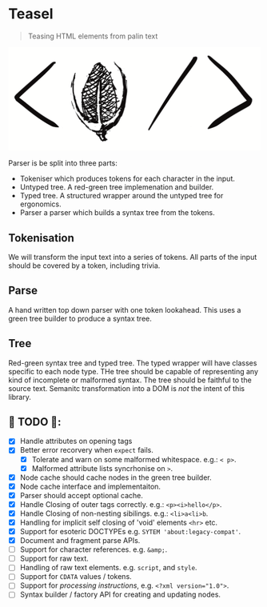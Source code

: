 # Teasel

> Teasing HTML elements from palin text

![Logo](assets/logo.png)

Parser is be split into three parts:

 * Tokeniser which produces tokens for each character in the input.
 * Untyped tree. A red-green tree implemenation and builder.
 * Typed tree. A structured wrapper around the untyped tree for ergonomics.
 * Parser a parser which builds a syntax tree from the tokens.

## Tokenisation

We will transform the input text into a series of tokens. All parts of the input
should be covered by a token, including trivia.

## Parse

A hand written top down parser with one token lookahead. This uses a green tree
builder to produce a syntax tree.

## Tree

Red-green syntax tree and typed tree. The typed wrapper will have classes
specific to each node type. THe tree should be capable of representing any kind
of incomplete or malformed syntax. The tree should be faithful to the source
text. Semanitc transformation into a DOM is _not_ the intent of this library.

## 🐲 TODO 🐲:

 * [x] Handle attributes on opening tags
 * [x] Better error recorvery when `expect` fails.
   * [x] Tolerate and warn on some malformed whitespace. e.g.: `< p>`.
   * [x] Malformed attribute lists syncrhonise on `>`.
 * [x] Node cache should cache nodes in the green tree builder.
  * [x] Node cache interface and implementaiton.
  * [x] Parser should accept optional cache.
 * [x] Handle Closing of outer tags correctly. e.g.: `<p><i>hello</p>`.
 * [x] Handle Closing of non-nesting sibilings. e.g.: `<li>a<li>b`.
 * [x] Handling for implicit self closing of 'void' elements `<hr>` etc.
 * [x] Support for esoteric DOCTYPEs e.g. `SYTEM 'about:legacy-compat'`.
 * [x] Document and fragment parse APIs.
 * [ ] Support for character references. e.g. `&amp;`.
 * [ ] Support for raw text.
  * [ ] Handling of raw text elements. e.g. `script`, and `style`.
  * [ ] Support for `CDATA` values / tokens.
 * [ ] Support for *processing instructions*, e.g. `<?xml version="1.0">`.
 * [ ] Syntax builder / factory API for creating and updating nodes.
